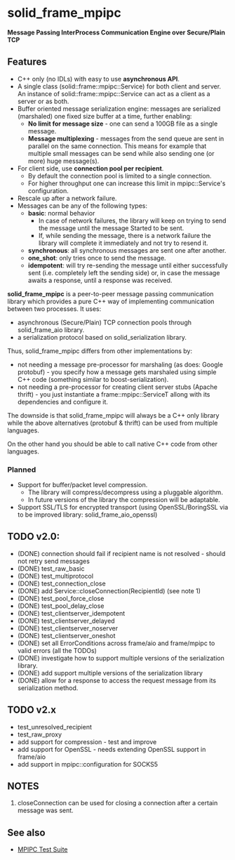 # solid_frame_mpipc

**Message Passing InterProcess Communication Engine over Secure/Plain TCP**

## Features

* C++ only (no IDLs) with easy to use **asynchronous API**.
* A single class (solid::frame::mpipc::Service) for both client and server. An instance of solid::frame::mpipc::Service can act as a client as a server or as both.
* Buffer oriented message serialization engine: messages are serialized (marshaled) one fixed size buffer at a time, further enabling:
	* **No limit for message size** - one can send a 100GB file as a single message.
	* **Message multiplexing** - messages from the send queue are sent in parallel on the same connection. This means for example that multiple small messages can be send while also sending one (or more) huge message(s).
* For client side, use **connection pool per recipient**.
	* By default the connection pool is limited to a single connection.
	* For higher throughput one can increase this limit in mpipc::Service's configuration.
* Rescale up after a network failure.
* Messages can be any of the following types:
	* __basic__: normal behavior
		* In case of network failures, the library will keep on trying to send the message until the message Started to be sent.
		* If, while sending the message, there is a network failure the library will complete it immediately and not try to resend it.
	* __synchronous__: all synchronous messages are sent one after another.
	* __one_shot__: only tries once to send the message.
	* __idempotent__: will try re-sending the message until either successfully sent (i.e. completely left the sending side) or, in case the message awaits a response, until a response was received. 

**solid_frame_mpipc** is a peer-to-peer message passing communication library which provides a pure C++ way of implementing communication between two processes. It uses:
 * asynchronous (Secure/Plain) TCP connection pools through solid_frame_aio library.
 * a serialization protocol based on solid_serialization library.

Thus, solid_frame_mpipc differs from other implementations by:
 * not needing a message pre-processor for marshaling (as does: Google protobuf) - you specify how a message gets marshaled using simple C++ code (something similar to boost-serialization).
 * not needing a pre-processor for creating client server stubs (Apache thrift) - you just instantiate a frame::mpipc::ServiceT allong with its dependencies and configure it.

The downside is that solid_frame_mpipc will always be a C++ only library while the above alternatives (protobuf & thrift) can be used from multiple languages.

On the other hand you should be able to call native C++ code from other languages.

### Planned
* Support for buffer/packet level compression.
	* The library will compress/decompress using a pluggable algorithm.
	* In future versions of the library the compression will be adaptable.
* Support SSL/TLS for encrypted transport (using OpenSSL/BoringSSL via to be improved library: solid_frame_aio_openssl)

## TODO v2.0:

* (DONE) connection should fail if recipient name is not resolved - should not retry send messages
* (DONE) test_raw_basic
* (DONE) test_multiprotocol
* (DONE) test_connection_close
* (DONE) add Service::closeConnection(RecipientId) (see note 1)
* (DONE) test_pool_force_close
* (DONE) test_pool_delay_close
* (DONE) test_clientserver_idempotent
* (DONE) test_clientserver_delayed
* (DONE) test_clientserver_noserver
* (DONE) test_clientserver_oneshot
* (DONE) set all ErrorConditions across frame/aio and frame/mpipc to valid errors (all the TODOs)
* (DONE) investigate how to support multiple versions of the serialization library.
* (DONE) add support multiple versions of the serialization library
* (DONE) allow for a response to access the request message from its serialization method.


## TODO v2.x

* test_unresolved_recipient
* test_raw_proxy
* add support for compression - test and improve
* add support for OpenSSL - needs extending OpenSSL support in frame/aio
* add support in mpipc::configuration for SOCKS5

## NOTES
1. closeConnection can be used for closing a connection after a certain message was sent.

## See also
* [MPIPC Test Suite](test/README.md)
